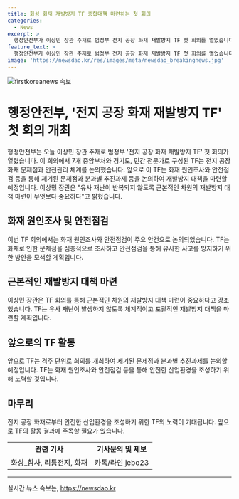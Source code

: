 ```yaml
---
title: 화성 화재 재발방지 TF 종합대책 마련하는 첫 회의
categories:
  - News
excerpt: >
  행정안전부가 이상민 장관 주재로 범정부 전지 공장 화재 재발방지 TF 첫 회의를 열었습니다. TF는 화재 원인조사와 안전점검 등을 통해 재발방지 대책을 마련할 예정이며, 이에 대한 논의를 앞으로 격주 단위로 진행할 계획입니다. 이상민 장관은 유사 재난이 반복되지 않도록 근본적인 차원의 재발방지 대책 마련이 중요하다고 밝혔습니다. TF는 7개 중앙부처와 경기도, 민간 전문가로 구성되었습니다. #화성_참사 #리튬전지 #화재
feature_text: >
  행정안전부가 이상민 장관 주재로 범정부 전지 공장 화재 재발방지 TF 첫 회의를 열었습니다. TF는 화재 원인조사와 안전점검 등을 통해 재발방지 대책을 마련할 예정이며, 이에 대한 논의를 앞으로 격주 단위로 진행할 계획입니다. 이상민 장관은 유사 재난이 반복되지 않도록 근본적인 차원의 재발방지 대책 마련이 중요하다고 밝혔습니다. TF는 7개 중앙부처와 경기도, 민간 전문가로 구성되었습니다. #화성_참사 #리튬전지 #화재
image: 'https://newsdao.kr/res/images/meta/newsdao_breakingnews.jpg'
---
```


<p><img src="https://newsdao.kr/res/images/meta/newsdao_breakingnews.jpg" alt="firstkoreanews 속보" /></p>

<h1>행정안전부, '전지 공장 화재 재발방지 TF' 첫 회의 개최</h1>

<p data-ke-size="size16">행정안전부는 오늘 이상민 장관 주재로 범정부 '전지 공장 화재 재발방지 TF' 첫 회의가 열렸습니다. 이 회의에서 7개 중앙부처와 경기도, 민간 전문가로 구성된 TF는 전지 공장 화재 문제점과 안전관리 체계를 논의했습니다. 앞으로 이 TF는 화재 원인조사와 안전점검 등을 통해 제기된 문제점과 분과별 추진과제 등을 논의하여 재발방지 대책을 마련할 예정입니다. 이상민 장관은 "유사 재난이 반복되지 않도록 근본적인 차원의 재발방지 대책 마련이 무엇보다 중요하다"고 밝혔습니다.</p>

<h2 data-ke-size="size26">화재 원인조사 및 안전점검</h2>

<p data-ke-size="size16">이번 TF 회의에서는 화재 원인조사와 안전점검이 주요 안건으로 논의되었습니다. TF는 화재로 인한 문제점을 심층적으로 조사하고 안전점검을 통해 유사한 사고를 방지하기 위한 방안을 모색할 계획입니다.</p>

<h2 data-ke-size="size26">근본적인 재발방지 대책 마련</h2>

<p data-ke-size="size16">이상민 장관은 TF 회의를 통해 근본적인 차원의 재발방지 대책 마련이 중요하다고 강조했습니다. TF는 유사 재난이 발생하지 않도록 체계적이고 포괄적인 재발방지 대책을 마련할 계획입니다.</p>

<h2 data-ke-size="size26">앞으로의 TF 활동</h2>

<p data-ke-size="size16">앞으로 TF는 격주 단위로 회의를 개최하여 제기된 문제점과 분과별 추진과제를 논의할 예정입니다. TF는 화재 원인조사와 안전점검 등을 통해 안전한 산업환경을 조성하기 위해 노력할 것입니다. </p>

<h2 data-ke-size="size26">마무리</h2>

<p data-ke-size="size16">전지 공장 화재로부터 안전한 산업환경을 조성하기 위한 TF의 노력이 기대됩니다. 앞으로 TF의 활동 결과에 주목할 필요가 있습니다.</p>

<table>
  <tr>
    <td style="text-align: center; height: 17px;"><b>관련 기사</b></td>
    <td style="text-align: center; height: 17px;"><b>기사문의 및 제보</b></td>
  </tr>
  <tr>
    <td style="text-align: center; height: 17px;">화상_참사, 리튬전지, 화재</td>
    <td style="text-align: center; height: 17px;">카톡/라인 jebo23</td>
  </tr>
</table>

<hr>
실시간 뉴스 속보는, <a href="https://newsdao.kr" rel="dofollow">https://newsdao.kr</a>


